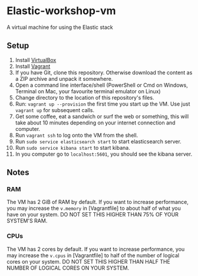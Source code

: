 # Elastic-workshop-vm
A virtual machine for using the Elastic stack

## Setup

1. Install [VirtualBox](https://www.virtualbox.org/wiki/Downloads)
2. Install [Vagrant](https://www.vagrantup.com/)
3. If you have Git, clone this repository. Otherwise download the content as a ZIP archive and unpack it somewhere.
4. Open a command line interface/shell (PowerShell or Cmd on Windows, Terminal on Mac, your favourite terminal emulator on Linux)
5. Change directory to the location of this repository's files.
6. Run: `vagrant up --provision` the first time you start up the VM. Use just `vagrant up` for subsequent calls.
7. Get some coffee, eat a sandwich or surf the web or something, this will take about 10 minutes depending on your internet connection and computer.
8. Run `vagrant ssh` to log onto the VM from the shell. 
9. Run `sudo service elasticsearch start` to start elasticsearch server.
10. Run `sudo service kibana start` to start kibana.
11. In you computer go to `localhost:5601`, you should see the kibana server.  

## Notes

### RAM

The VM has 2 GiB of RAM by default. If you want to increase performance, you may increase the `v.memory` in [Vagrantfile] to about half of what you have on your system. DO NOT SET THIS HIGHER THAN 75% OF YOUR SYSTEM'S RAM.

### CPUs

The VM has 2 cores by default. If you want to increase performance, you may increase the `v.cpus` in [Vagrantfile] to half of the number of logical cores on your system. DO NOT SET THIS HIGHER THAN HALF THE NUMBER OF LOGICAL CORES ON YOUR SYSTEM.